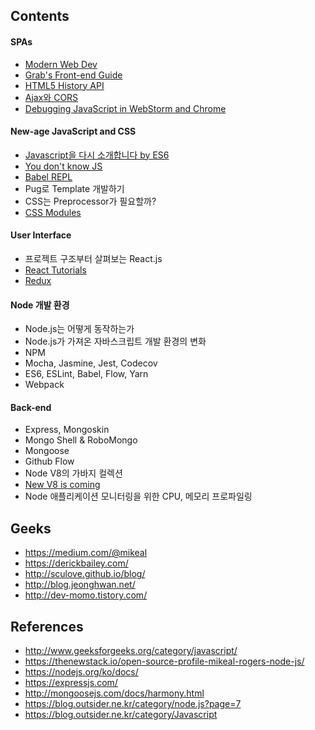 ## Contents

#### SPAs

- [Modern Web Dev](https://github.com/dexteryy/spellbook-of-modern-webdev)
- [Grab's Front-end Guide](https://github.com/grab/front-end-guide)
- [HTML5 History API](https://developer.mozilla.org/en-US/docs/Web/API/History_API)
- [Ajax와 CORS](https://developer.mozilla.org/ko/docs/Web/HTTP/Access_control_CORS)
- [Debugging JavaScript in WebStorm and Chrome](https://www.youtube.com/watch?v=a-IsnxZpRrQ)

#### New-age JavaScript and CSS

- [Javascript을 다시 소개합니다 by ES6](https://developer.mozilla.org/ko/docs/A_re-introduction_to_JavaScript)
- [You don't know JS](https://maximdenisov.gitbooks.io/you-don-t-know-js/content/)
- [Babel REPL](http://babeljs.io/repl/)
- Pug로 Template 개발하기
- CSS는 Preprocessor가 필요할까?
- [CSS Modules](https://github.com/css-modules/css-modules)

#### User Interface

- 프로젝트 구조부터 살펴보는 React.js
- [React Tutorials](https://facebook.github.io/react/docs/hello-world.html)
- [Redux](https://deminoth.github.io/redux/)

#### Node 개발 환경

- Node.js는 어떻게 동작하는가
- Node.js가 가져온 자바스크립트 개발 환경의 변화
- NPM
- Mocha, Jasmine, Jest, Codecov
- ES6, ESLint, Babel, Flow, Yarn
- Webpack

#### Back-end

- Express, Mongoskin
- Mongo Shell & RoboMongo
- Mongoose
- Github Flow
- Node V8의 가바지 컬렉션
- [New V8 is coming](https://medium.com/the-node-js-collection/get-ready-a-new-v8-is-coming-node-js-performance-is-changing-46a63d6da4de)
- Node 애플리케이션 모니터링을 위한 CPU, 메모리 프로파일링

## Geeks

- https://medium.com/@mikeal
- https://derickbailey.com/
- http://sculove.github.io/blog/
- http://blog.jeonghwan.net/
- http://dev-momo.tistory.com/

## References

- http://www.geeksforgeeks.org/category/javascript/
- https://thenewstack.io/open-source-profile-mikeal-rogers-node-js/
- https://nodejs.org/ko/docs/
- https://expressjs.com/
- http://mongoosejs.com/docs/harmony.html
- https://blog.outsider.ne.kr/category/node.js?page=7
- https://blog.outsider.ne.kr/category/Javascript